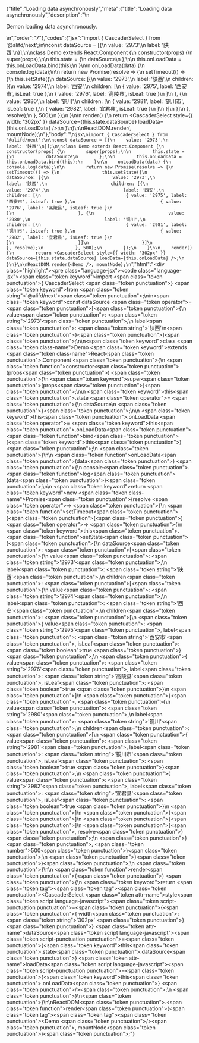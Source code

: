 {"title":"Loading data asynchronously","meta":{"title":"Loading data asynchronously","description":"\n<p>Demon loading data asynchronously.</p>\n","order":"7"},"codes":{"jsx":"import { CascaderSelect } from '@alifd/next';\n\nconst dataSource = [{\n    value: '2973',\n    label: '陕西'\n}];\n\nclass Demo extends React.Component {\n    constructor(props) {\n        super(props);\n\n        this.state = {\n            dataSource\n        };\n\n        this.onLoadData = this.onLoadData.bind(this);\n    }\n\n    onLoadData(data) {\n        console.log(data);\n\n        return new Promise(resolve => {\n            setTimeout(() => {\n                this.setState({\n                    dataSource: [{\n                        value: '2973',\n                        label: '陕西',\n                        children: [{\n                            value: '2974',\n                            label: '西安',\n                            children: [\n                                { value: '2975', label: '西安市', isLeaf: true },\n                                { value: '2976', label: '高陵县', isLeaf: true }\n                            ]\n                        }, {\n                            value: '2980',\n                            label: '铜川',\n                            children: [\n                                { value: '2981', label: '铜川市', isLeaf: true },\n                                { value: '2982', label: '宜君县', isLeaf: true }\n                            ]\n                        }]\n                    }]\n                }, resolve);\n            }, 500);\n        });\n    }\n\n    render() {\n        return <CascaderSelect style={{ width: '302px' }} dataSource={this.state.dataSource} loadData={this.onLoadData} />;\n    }\n}\n\nReactDOM.render(<Demo />, mountNode);\n"},"body":"\n````jsx\nimport { CascaderSelect } from '@alifd/next';\n\nconst dataSource = [{\n    value: '2973',\n    label: '陕西'\n}];\n\nclass Demo extends React.Component {\n    constructor(props) {\n        super(props);\n\n        this.state = {\n            dataSource\n        };\n\n        this.onLoadData = this.onLoadData.bind(this);\n    }\n\n    onLoadData(data) {\n        console.log(data);\n\n        return new Promise(resolve => {\n            setTimeout(() => {\n                this.setState({\n                    dataSource: [{\n                        value: '2973',\n                        label: '陕西',\n                        children: [{\n                            value: '2974',\n                            label: '西安',\n                            children: [\n                                { value: '2975', label: '西安市', isLeaf: true },\n                                { value: '2976', label: '高陵县', isLeaf: true }\n                            ]\n                        }, {\n                            value: '2980',\n                            label: '铜川',\n                            children: [\n                                { value: '2981', label: '铜川市', isLeaf: true },\n                                { value: '2982', label: '宜君县', isLeaf: true }\n                            ]\n                        }]\n                    }]\n                }, resolve);\n            }, 500);\n        });\n    }\n\n    render() {\n        return <CascaderSelect style={{ width: '302px' }} dataSource={this.state.dataSource} loadData={this.onLoadData} />;\n    }\n}\n\nReactDOM.render(<Demo />, mountNode);\n````","html":"<script>(function(){'use strict';\n\nvar _createClass = function () { function defineProperties(target, props) { for (var i = 0; i < props.length; i++) { var descriptor = props[i]; descriptor.enumerable = descriptor.enumerable || false; descriptor.configurable = true; if (\"value\" in descriptor) descriptor.writable = true; Object.defineProperty(target, descriptor.key, descriptor); } } return function (Constructor, protoProps, staticProps) { if (protoProps) defineProperties(Constructor.prototype, protoProps); if (staticProps) defineProperties(Constructor, staticProps); return Constructor; }; }();\n\nvar _next = require('@alifd/next');\n\nfunction _classCallCheck(instance, Constructor) { if (!(instance instanceof Constructor)) { throw new TypeError(\"Cannot call a class as a function\"); } }\n\nfunction _possibleConstructorReturn(self, call) { if (!self) { throw new ReferenceError(\"this hasn't been initialised - super() hasn't been called\"); } return call && (typeof call === \"object\" || typeof call === \"function\") ? call : self; }\n\nfunction _inherits(subClass, superClass) { if (typeof superClass !== \"function\" && superClass !== null) { throw new TypeError(\"Super expression must either be null or a function, not \" + typeof superClass); } subClass.prototype = Object.create(superClass && superClass.prototype, { constructor: { value: subClass, enumerable: false, writable: true, configurable: true } }); if (superClass) Object.setPrototypeOf ? Object.setPrototypeOf(subClass, superClass) : subClass.__proto__ = superClass; }\n\nvar dataSource = [{\n    value: '2973',\n    label: '陕西'\n}];\n\nvar Demo = function (_React$Component) {\n    _inherits(Demo, _React$Component);\n\n    function Demo(props) {\n        _classCallCheck(this, Demo);\n\n        var _this = _possibleConstructorReturn(this, (Demo.__proto__ || Object.getPrototypeOf(Demo)).call(this, props));\n\n        _this.state = {\n            dataSource: dataSource\n        };\n\n        _this.onLoadData = _this.onLoadData.bind(_this);\n        return _this;\n    }\n\n    _createClass(Demo, [{\n        key: 'onLoadData',\n        value: function onLoadData(data) {\n            var _this2 = this;\n\n            console.log(data);\n\n            return new Promise(function (resolve) {\n                setTimeout(function () {\n                    _this2.setState({\n                        dataSource: [{\n                            value: '2973',\n                            label: '陕西',\n                            children: [{\n                                value: '2974',\n                                label: '西安',\n                                children: [{ value: '2975', label: '西安市', isLeaf: true }, { value: '2976', label: '高陵县', isLeaf: true }]\n                            }, {\n                                value: '2980',\n                                label: '铜川',\n                                children: [{ value: '2981', label: '铜川市', isLeaf: true }, { value: '2982', label: '宜君县', isLeaf: true }]\n                            }]\n                        }]\n                    }, resolve);\n                }, 500);\n            });\n        }\n    }, {\n        key: 'render',\n        value: function render() {\n            return React.createElement(_next.CascaderSelect, { style: { width: '302px' }, dataSource: this.state.dataSource, loadData: this.onLoadData });\n        }\n    }]);\n\n    return Demo;\n}(React.Component);\n\nReactDOM.render(React.createElement(Demo, null), mountNode);})()</script><div class=\"highlight\"><pre class=\"language-jsx\"><code class=\"language-jsx\"><span class=\"token keyword\">import</span> <span class=\"token punctuation\">{</span> CascaderSelect <span class=\"token punctuation\">}</span> <span class=\"token keyword\">from</span> <span class=\"token string\">'@alifd/next'</span><span class=\"token punctuation\">;</span>\n\n<span class=\"token keyword\">const</span> dataSource <span class=\"token operator\">=</span> <span class=\"token punctuation\">[</span><span class=\"token punctuation\">{</span>\n    value<span class=\"token punctuation\">:</span> <span class=\"token string\">'2973'</span><span class=\"token punctuation\">,</span>\n    label<span class=\"token punctuation\">:</span> <span class=\"token string\">'陕西'</span>\n<span class=\"token punctuation\">}</span><span class=\"token punctuation\">]</span><span class=\"token punctuation\">;</span>\n\n<span class=\"token keyword\">class</span> <span class=\"token class-name\">Demo</span> <span class=\"token keyword\">extends</span> <span class=\"token class-name\">React<span class=\"token punctuation\">.</span>Component</span> <span class=\"token punctuation\">{</span>\n    <span class=\"token function\">constructor</span><span class=\"token punctuation\">(</span>props<span class=\"token punctuation\">)</span> <span class=\"token punctuation\">{</span>\n        <span class=\"token keyword\">super</span><span class=\"token punctuation\">(</span>props<span class=\"token punctuation\">)</span><span class=\"token punctuation\">;</span>\n\n        <span class=\"token keyword\">this</span><span class=\"token punctuation\">.</span>state <span class=\"token operator\">=</span> <span class=\"token punctuation\">{</span>\n            dataSource\n        <span class=\"token punctuation\">}</span><span class=\"token punctuation\">;</span>\n\n        <span class=\"token keyword\">this</span><span class=\"token punctuation\">.</span>onLoadData <span class=\"token operator\">=</span> <span class=\"token keyword\">this</span><span class=\"token punctuation\">.</span>onLoadData<span class=\"token punctuation\">.</span><span class=\"token function\">bind</span><span class=\"token punctuation\">(</span><span class=\"token keyword\">this</span><span class=\"token punctuation\">)</span><span class=\"token punctuation\">;</span>\n    <span class=\"token punctuation\">}</span>\n\n    <span class=\"token function\">onLoadData</span><span class=\"token punctuation\">(</span>data<span class=\"token punctuation\">)</span> <span class=\"token punctuation\">{</span>\n        console<span class=\"token punctuation\">.</span><span class=\"token function\">log</span><span class=\"token punctuation\">(</span>data<span class=\"token punctuation\">)</span><span class=\"token punctuation\">;</span>\n\n        <span class=\"token keyword\">return</span> <span class=\"token keyword\">new</span> <span class=\"token class-name\">Promise</span><span class=\"token punctuation\">(</span>resolve <span class=\"token operator\">=></span> <span class=\"token punctuation\">{</span>\n            <span class=\"token function\">setTimeout</span><span class=\"token punctuation\">(</span><span class=\"token punctuation\">(</span><span class=\"token punctuation\">)</span> <span class=\"token operator\">=></span> <span class=\"token punctuation\">{</span>\n                <span class=\"token keyword\">this</span><span class=\"token punctuation\">.</span><span class=\"token function\">setState</span><span class=\"token punctuation\">(</span><span class=\"token punctuation\">{</span>\n                    dataSource<span class=\"token punctuation\">:</span> <span class=\"token punctuation\">[</span><span class=\"token punctuation\">{</span>\n                        value<span class=\"token punctuation\">:</span> <span class=\"token string\">'2973'</span><span class=\"token punctuation\">,</span>\n                        label<span class=\"token punctuation\">:</span> <span class=\"token string\">'陕西'</span><span class=\"token punctuation\">,</span>\n                        children<span class=\"token punctuation\">:</span> <span class=\"token punctuation\">[</span><span class=\"token punctuation\">{</span>\n                            value<span class=\"token punctuation\">:</span> <span class=\"token string\">'2974'</span><span class=\"token punctuation\">,</span>\n                            label<span class=\"token punctuation\">:</span> <span class=\"token string\">'西安'</span><span class=\"token punctuation\">,</span>\n                            children<span class=\"token punctuation\">:</span> <span class=\"token punctuation\">[</span>\n                                <span class=\"token punctuation\">{</span> value<span class=\"token punctuation\">:</span> <span class=\"token string\">'2975'</span><span class=\"token punctuation\">,</span> label<span class=\"token punctuation\">:</span> <span class=\"token string\">'西安市'</span><span class=\"token punctuation\">,</span> isLeaf<span class=\"token punctuation\">:</span> <span class=\"token boolean\">true</span> <span class=\"token punctuation\">}</span><span class=\"token punctuation\">,</span>\n                                <span class=\"token punctuation\">{</span> value<span class=\"token punctuation\">:</span> <span class=\"token string\">'2976'</span><span class=\"token punctuation\">,</span> label<span class=\"token punctuation\">:</span> <span class=\"token string\">'高陵县'</span><span class=\"token punctuation\">,</span> isLeaf<span class=\"token punctuation\">:</span> <span class=\"token boolean\">true</span> <span class=\"token punctuation\">}</span>\n                            <span class=\"token punctuation\">]</span>\n                        <span class=\"token punctuation\">}</span><span class=\"token punctuation\">,</span> <span class=\"token punctuation\">{</span>\n                            value<span class=\"token punctuation\">:</span> <span class=\"token string\">'2980'</span><span class=\"token punctuation\">,</span>\n                            label<span class=\"token punctuation\">:</span> <span class=\"token string\">'铜川'</span><span class=\"token punctuation\">,</span>\n                            children<span class=\"token punctuation\">:</span> <span class=\"token punctuation\">[</span>\n                                <span class=\"token punctuation\">{</span> value<span class=\"token punctuation\">:</span> <span class=\"token string\">'2981'</span><span class=\"token punctuation\">,</span> label<span class=\"token punctuation\">:</span> <span class=\"token string\">'铜川市'</span><span class=\"token punctuation\">,</span> isLeaf<span class=\"token punctuation\">:</span> <span class=\"token boolean\">true</span> <span class=\"token punctuation\">}</span><span class=\"token punctuation\">,</span>\n                                <span class=\"token punctuation\">{</span> value<span class=\"token punctuation\">:</span> <span class=\"token string\">'2982'</span><span class=\"token punctuation\">,</span> label<span class=\"token punctuation\">:</span> <span class=\"token string\">'宜君县'</span><span class=\"token punctuation\">,</span> isLeaf<span class=\"token punctuation\">:</span> <span class=\"token boolean\">true</span> <span class=\"token punctuation\">}</span>\n                            <span class=\"token punctuation\">]</span>\n                        <span class=\"token punctuation\">}</span><span class=\"token punctuation\">]</span>\n                    <span class=\"token punctuation\">}</span><span class=\"token punctuation\">]</span>\n                <span class=\"token punctuation\">}</span><span class=\"token punctuation\">,</span> resolve<span class=\"token punctuation\">)</span><span class=\"token punctuation\">;</span>\n            <span class=\"token punctuation\">}</span><span class=\"token punctuation\">,</span> <span class=\"token number\">500</span><span class=\"token punctuation\">)</span><span class=\"token punctuation\">;</span>\n        <span class=\"token punctuation\">}</span><span class=\"token punctuation\">)</span><span class=\"token punctuation\">;</span>\n    <span class=\"token punctuation\">}</span>\n\n    <span class=\"token function\">render</span><span class=\"token punctuation\">(</span><span class=\"token punctuation\">)</span> <span class=\"token punctuation\">{</span>\n        <span class=\"token keyword\">return</span> <span class=\"token tag\"><span class=\"token tag\"><span class=\"token punctuation\">&lt;</span>CascaderSelect</span> <span class=\"token attr-name\">style</span><span class=\"token script language-javascript\"><span class=\"token script-punctuation punctuation\">=</span><span class=\"token punctuation\">{</span><span class=\"token punctuation\">{</span> width<span class=\"token punctuation\">:</span> <span class=\"token string\">'302px'</span> <span class=\"token punctuation\">}</span><span class=\"token punctuation\">}</span></span> <span class=\"token attr-name\">dataSource</span><span class=\"token script language-javascript\"><span class=\"token script-punctuation punctuation\">=</span><span class=\"token punctuation\">{</span><span class=\"token keyword\">this</span><span class=\"token punctuation\">.</span>state<span class=\"token punctuation\">.</span>dataSource<span class=\"token punctuation\">}</span></span> <span class=\"token attr-name\">loadData</span><span class=\"token script language-javascript\"><span class=\"token script-punctuation punctuation\">=</span><span class=\"token punctuation\">{</span><span class=\"token keyword\">this</span><span class=\"token punctuation\">.</span>onLoadData<span class=\"token punctuation\">}</span></span> <span class=\"token punctuation\">/></span></span><span class=\"token punctuation\">;</span>\n    <span class=\"token punctuation\">}</span>\n<span class=\"token punctuation\">}</span>\n\nReactDOM<span class=\"token punctuation\">.</span><span class=\"token function\">render</span><span class=\"token punctuation\">(</span><span class=\"token tag\"><span class=\"token tag\"><span class=\"token punctuation\">&lt;</span>Demo</span> <span class=\"token punctuation\">/></span></span><span class=\"token punctuation\">,</span> mountNode<span class=\"token punctuation\">)</span><span class=\"token punctuation\">;</span></code></pre></div>"}